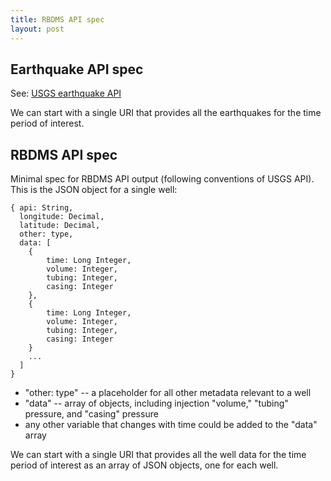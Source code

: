 ```yaml
---
title: RBDMS API spec
layout: post
---
```


## Earthquake API spec

See: <a href="http://earthquake.usgs.gov/earthquakes/feed/v1.0/geojson.php">USGS earthquake API</a>

We can start with a single URI that provides all the earthquakes for the time period of interest.

## RBDMS API spec

Minimal spec for RBDMS API output (following conventions of USGS API). This is the JSON object for a single well:

```
{ api: String,
  longitude: Decimal,
  latitude: Decimal,
  other: type,
  data: [
    { 
        time: Long Integer,
        volume: Integer,
        tubing: Integer,
        casing: Integer
    },
    { 
        time: Long Integer,
        volume: Integer,
        tubing: Integer,
        casing: Integer
    }
    ... 
  ]
}
```

* "other: type" -- a placeholder for all other metadata relevant to a well
* "data" -- array of objects, including injection "volume," "tubing" pressure, and "casing" pressure
* any other variable that changes with time could be added to the "data" array

We can start with a single URI that provides all the well data for the time period of interest as an array of JSON objects, one for each well.

